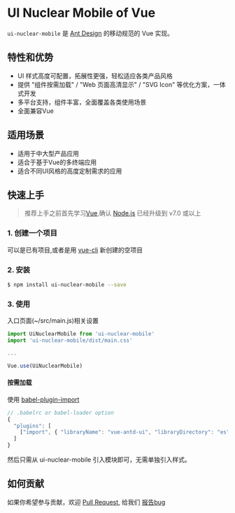 # UI Nuclear Mobile of Vue

`ui-nuclear-mobile` 是 [Ant Design](http://ant.design/) 的移动规范的 Vue 实现。

## 特性和优势

- UI 样式高度可配置，拓展性更强，轻松适应各类产品风格
- 提供 "组件按需加载" / "Web 页面高清显示" / "SVG Icon" 等优化方案，一体式开发
- 多平台支持，组件丰富，全面覆盖各类使用场景
- 全面兼容Vue

## 适用场景

- 适用于中大型产品应用
- 适合于基于Vue的多终端应用
- 适合不同UI风格的高度定制需求的应用

## 快速上手
> 推荐上手之前首先学习[Vue](https://cn.vuejs.org/v2/guide/),确认 [Node.js](https://nodejs.org/en/) 已经升级到 v7.0 或以上

### 1. 创建一个项目

可以是已有项目,或者是用 [vue-cli](https://github.com/vuejs/vue-cli) 新创建的空项目

### 2. 安装

```bash
$ npm install ui-nuclear-mobile --save
```

### 3. 使用

入口页面(~/src/main.js)相关设置

```javascript
import UiNuclearMobile from 'ui-nuclear-mobile'
import 'ui-nuclear-mobile/dist/main.css'

...

Vue.use(UiNuclearMobile)
```

#### 按需加载

使用 [babel-plugin-import](https://github.com/ant-design/babel-plugin-import)

```javascript
// .babelrc or babel-loader option
{
  "plugins": [
    ["import", { "libraryName": "vue-antd-ui", "libraryDirectory": "es", "style": "css" }] // `style: true` 会加载 less 文件
  ]
}
```

然后只需从 ui-nuclear-mobile 引入模块即可，无需单独引入样式。

## 如何贡献

如果你希望参与贡献，欢迎 [Pull Request](https://github.com/ladybirdDEV/ui-nuclear-mobile/pulls), 给我们 [报告bug](https://github.com/ladybirdDEV/ui-nuclear-mobile/issues)
